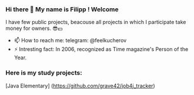 ### Hi there 👋 My name is Filipp ! Welcome
I have few public projects, beacouse all projects in which I participate take money for owners. 😎💵

- 📫 How to reach me: telegram: @feelkucherov
- ⚡ Intresting fact: In 2006, recognized as Time magazine's Person of the Year.


### Here is my study projects:
[Java Elementary] (https://github.com/grave42/job4j_tracker)
